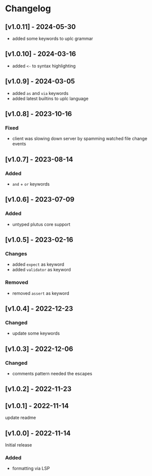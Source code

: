 # Changelog

## [v1.0.11] - 2024-05-30

- added some keywords to uplc grammar

## [v1.0.10] - 2024-03-16

- added `<-` to syntax highlighting

## [v1.0.9] - 2024-03-05

- added `as` and `via` keywords
- added latest builtins to uplc language

## [v1.0.8] - 2023-10-16

### Fixed

- client was slowing down server by spamming watched file change events

## [v1.0.7] - 2023-08-14

### Added

- `and` + `or` keywords

## [v1.0.6] - 2023-07-09

### Added

- untyped plutus core support

## [v1.0.5] - 2023-02-16

### Changes

- added `expect` as keyword
- added `validator` as keyword

### Removed

- removed `assert` as keyword

## [v1.0.4] - 2022-12-23

### Changed

- update some keywords

## [v1.0.3] - 2022-12-06

### Changed

- comments pattern needed the escapes

## [v1.0.2] - 2022-11-23

## [v1.0.1] - 2022-11-14

update readme

## [v1.0.0] - 2022-11-14

Initial release

### Added

- formatting via LSP
